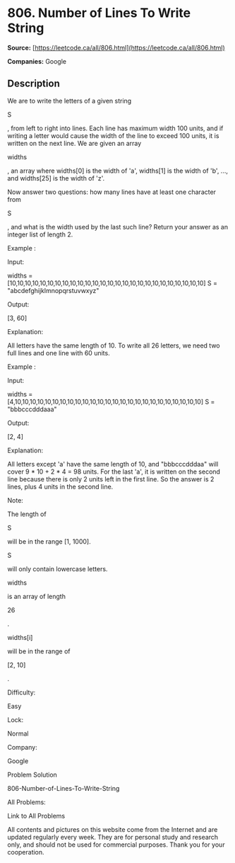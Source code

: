 # 806. Number of Lines To Write String

**Source:** [https://leetcode.ca/all/806.html](https://leetcode.ca/all/806.html)

**Companies:** Google

## Description

We are to write the letters of a given string

S

, from left to right into lines.
        Each line has maximum width 100 units, and if writing a letter would cause the width of the
        line to exceed 100 units, it is written on the next line. We are given an array

widths

,
        an array where widths[0] is the width of 'a', widths[1] is the width of 'b',
        ..., and widths[25] is the width of 'z'.

Now answer two questions: how many lines have at least one character from

S

, and
        what is the width used by the last such line? Return your answer as an integer list of
        length 2.

Example :

Input:

widths = [10,10,10,10,10,10,10,10,10,10,10,10,10,10,10,10,10,10,10,10,10,10,10,10,10,10]
S = "abcdefghijklmnopqrstuvwxyz"

Output:

[3, 60]

Explanation:

All letters have the same length of 10. To write all 26 letters,
we need two full lines and one line with 60 units.

Example :

Input:

widths = [4,10,10,10,10,10,10,10,10,10,10,10,10,10,10,10,10,10,10,10,10,10,10,10,10,10]
S = "bbbcccdddaaa"

Output:

[2, 4]

Explanation:

All letters except 'a' have the same length of 10, and
"bbbcccdddaa" will cover 9 * 10 + 2 * 4 = 98 units.
For the last 'a', it is written on the second line because
there is only 2 units left in the first line.
So the answer is 2 lines, plus 4 units in the second line.

Note:

The length of

S

will be in the range [1, 1000].

S

will only contain lowercase letters.

widths

is an array of length

26

.

widths[i]

will be in the range of

[2, 10]

.

Difficulty:

Easy

Lock:

Normal

Company:

Google

Problem Solution

806-Number-of-Lines-To-Write-String

All Problems:

Link to All Problems

All contents and pictures on this website come from the Internet and are updated regularly every week. They are for personal study and research only, and should not be used for commercial purposes. Thank you for your cooperation.

